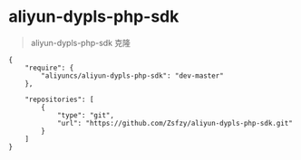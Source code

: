 # aliyun-dypls-php-sdk
> aliyun-dypls-php-sdk 克隆

    {
        "require": {
            "aliyuncs/aliyun-dypls-php-sdk": "dev-master"
        },

        "repositories": [
            {
                "type": "git",
                "url": "https://github.com/Zsfzy/aliyun-dypls-php-sdk.git"
            }
        ]
    }